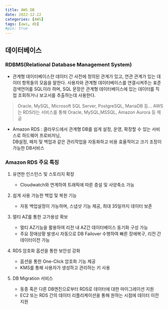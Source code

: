 ```yaml
---
title: AWS DB
date: 2022-12-22
categories: [AWS]
tags: [aws, db]
#pin: true
---
```


## 데이터베이스

### RDBMS(Relational Database Management System)

- 관계형 데이터베이스란 데이터 간 사전에 정의된 관계가 있고, 연관 관계가 있는 데이터 항목들의 모음을 말한다.
  사용자와 관계형 데이터베이스를 연결시켜주는 표준 검색언어를 SQL이라 하며, SQL 문장은 관계형 데이터베이스에 있는 데이터를
  직접 조회하거나 보고서를 추출하는데 사용한다.

> Oracle, MySQL, Microsoft SQL Server, PostgreSQL, MariaDB 등...
> AWS는 RDS라는 서비스를 통해 Oracle, MySQL,MSSQL, Amazon Aurora 등 제공

- Amazon RDS : 클라우드에서 관계형 DB를 쉽게 설정, 운영, 확장할 수 있는 서비스로 하드웨어 프로비저닝,  
  DB설정, 패치 및 백업과 같은 관리작업을 자동화하고 비용 효율적이고 크기 조정이 가능한 DB서비스

### Amazon RDS 주요 특징

1. 유연한 인스턴스 및 스토리지 확장

   - Cloudwatch와 연계하여 트래픽에 따른 증설 및 사양축소 가능

2. 쉽게 사용 가능한 백업 및 복원 기능

   - 자동 백업설정이 가능하며, 스냅샷 기능 제공, 최대 35일까지 데이터 보존

3. 멀티 AZ를 통한 고가용성 확보

   - 멀티 AZ기능을 활용하여 리전 내 AZ간 데이터베이스 동기화 구성 가능
   - 주요 장애상황 발생시 자동으로 DB Failover 수행하여 빠른 장애복구, 리전 간 데이터이전 가능

4. RDS 암호화 옵션을 통한 보안성 강화

   - 옵션을 통한 One-Click 암호화 기능 제공
   - KMS를 통해 사용자가 생성하고 관리하는 키 사용

5. DB Migration 서비스
   - 동종 혹은 다른 DB엔진으로부터 RDS로 데이터에 대한 마이그레이션 지원
   - EC2 또는 RDS 간의 데이터 리플리케이션을 통해 원하는 시점에 데이터 이전 지원
